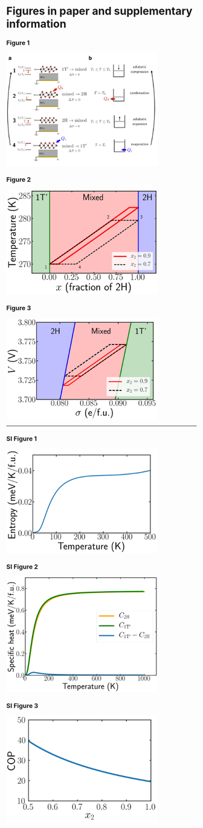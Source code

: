 # Figures in paper and supplementary information

### Figure 1
<img src="./fig1/fig1.png" width=400>

### Figure 2
<img src="./fig2/fig2.png" width=400>

### Figure 3
<img src="./fig3/fig3.png" width=400>

___

### SI Figure 1
<img src="./sifig1/sifig1.png" width=400>

### SI Figure 2
<img src="./sifig2/sifig2.png" width=400>

### SI Figure 3
<img src="./sifig3/sifig3.png" width=400>
